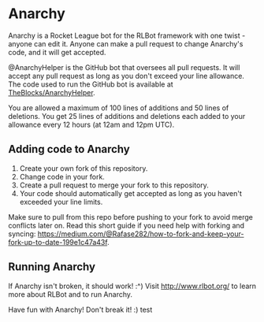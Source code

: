 # Anarchy

Anarchy is a Rocket League bot for the RLBot framework with one twist - anyone can edit it. Anyone can make a pull request to change Anarchy's code, and it will get accepted.

@AnarchyHelper is the GitHub bot that oversees all pull requests. It will accept any pull request as long as you don't exceed your line allowance. The code used to run the GitHub bot is available at [TheBlocks/AnarchyHelper](https://github.com/TheBlocks/AnarchyHelper).

You are allowed a maximum of 100 lines of additions and 50 lines of deletions. You get 25 lines of additions and deletions each added to your allowance every 12 hours (at 12am and 12pm UTC).

## Adding code to Anarchy
1. Create your own fork of this repository.
1. Change code in your fork.
1. Create a pull request to merge your fork to this repository.
1. Your code should automatically get accepted as long as you haven't exceeded your line limits.

Make sure to pull from this repo before pushing to your fork to avoid merge conflicts later on. Read this short guide if you need help with forking and syncing: https://medium.com/@Rafase282/how-to-fork-and-keep-your-fork-up-to-date-199e1c47a43f.

## Running Anarchy
If Anarchy isn't broken, it should work! :^) Visit http://www.rlbot.org/ to learn more about RLBot and to run Anarchy.

Have fun with Anarchy! Don't break it! :)
test
